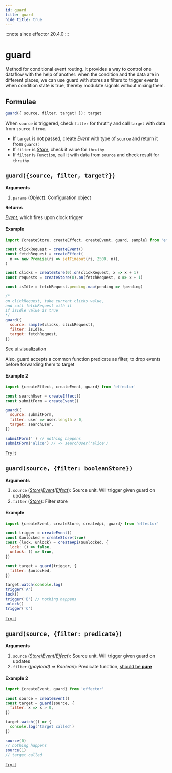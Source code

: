 ```yaml
---
id: guard
title: guard
hide_title: true
---
```


:::note since
effector 20.4.0
:::

# guard

Method for conditional event routing.
It provides a way to control one dataflow with the help of another: when the condition and the data are in different places, we can use guard with stores as filters to trigger events when condition state is true, thereby modulate signals without mixing them.

## Formulae

```ts
guard({ source, filter, target? }): target
```

When `source` is triggered, check `filter` for thruthy and call `target` with data from `source` if `true`.

- If `target` is not passed, create [_Event_](Event.md) with type of `source` and return it from `guard()`
- If `filter` is [_Store_](Store.md), check it value for `thruthy`
- If `filter` is `Function`, call it with data from `source` and check result for `thruthy`

## `guard({source, filter, target?})`

**Arguments**

1. `params` (_Object_): Configuration object

**Returns**

[_Event_](Event.md), which fires upon clock trigger

#### Example

```js
import {createStore, createEffect, createEvent, guard, sample} from 'effector'

const clickRequest = createEvent()
const fetchRequest = createEffect(
  n => new Promise(rs => setTimeout(rs, 2500, n)),
)

const clicks = createStore(0).on(clickRequest, x => x + 1)
const requests = createStore(0).on(fetchRequest, x => x + 1)

const isIdle = fetchRequest.pending.map(pending => !pending)

/*
on clickRequest, take current clicks value,
and call fetchRequest with it
if isIdle value is true
*/
guard({
  source: sample(clicks, clickRequest),
  filter: isIdle,
  target: fetchRequest,
})
```

See [ui visualization](https://share.effector.dev/zLB4NwNV)

Also, guard accepts a common function predicate as filter, to drop events before forwarding them to target

#### Example 2

```js
import {createEffect, createEvent, guard} from 'effector'

const searchUser = createEffect()
const submitForm = createEvent()

guard({
  source: submitForm,
  filter: user => user.length > 0,
  target: searchUser,
})

submitForm('') // nothing happens
submitForm('alice') // ~> searchUser('alice')
```

[Try it](https://share.effector.dev/84j97tZ7)

## `guard(source, {filter: booleanStore})`

**Arguments**

1. `source` ([_Store_](Store.md)/[_Event_](Event.md)/[_Effect_](Effect.md)): Source unit. Will trigger given guard on updates
1. `filter` ([_Store_](Store.md)): Filter store

#### Example

```js
import {createEvent, createStore, createApi, guard} from 'effector'

const trigger = createEvent()
const $unlocked = createStore(true)
const {lock, unlock} = createApi($unlocked, {
  lock: () => false,
  unlock: () => true,
})

const target = guard(trigger, {
  filter: $unlocked,
})

target.watch(console.log)
trigger('A')
lock()
trigger('B') // nothing happens
unlock()
trigger('C')
```

[Try it](https://share.effector.dev/6bqOCO4y)

## `guard(source, {filter: predicate})`

**Arguments**

1. `source` ([_Store_](Store.md)/[_Event_](Event.md)/[_Effect_](Effect.md)): Source unit. Will trigger given guard on updates
2. `filter` (_(payload) => Boolean_): Predicate function, [should be **pure**](../../glossary.md#purity)

#### Example 2

```js
import {createEvent, guard} from 'effector'

const source = createEvent()
const target = guard(source, {
  filter: x => x > 0,
})

target.watch(() => {
  console.log('target called')
})

source(0)
// nothing happens
source(1)
// target called
```

[Try it](https://share.effector.dev/ethzpd8Y)
